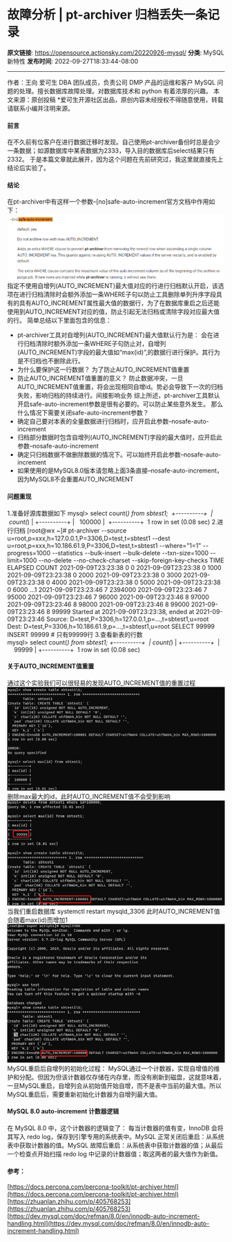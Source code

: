 # 故障分析 | pt-archiver 归档丢失一条记录

**原文链接**: https://opensource.actionsky.com/20220926-mysql/
**分类**: MySQL 新特性
**发布时间**: 2022-09-27T18:33:44-08:00

---

作者：王向
爱可生 DBA 团队成员，负责公司 DMP 产品的运维和客户 MySQL 问题的处理。擅长数据库故障处理。对数据库技术和 python 有着浓厚的兴趣。
本文来源：原创投稿
*爱可生开源社区出品，原创内容未经授权不得随意使用，转载请联系小编并注明来源。
#### 前言
在不久前有位客户在进行数据迁移时发现。自己使用pt-archiver备份时总是会少一条数据；如源数据库中某表数据为2333，导入目的数据库后select结果只有2332。
于是本篇文章就此展开，因为这个问题在先前研究过，我这里就直接先上结论后实验了。
#### 结论
在pt-archiver中有这样一个参数&#8211;[no]safe-auto-increment官方文档中作用如下：
![](.img/117224fd.png)
指定不使用自增列(AUTO_INCREMENT)最大值对应的行进行归档默认开启，该选项在进行归档清除时会额外添加一条WHERE子句以防止工具删除单列升序字段具有的具有AUTO_INCREMENT属性最大值的数据行，为了在数据库重启之后还能使用到AUTO_INCREMENT对应的值，防止引起无法归档或清除字段对应最大值的行。
简单总结以下里面包含的信息：
- pt-archiver工具对自增列(AUTO_INCREMENT)最大值默认行为是：
会在进行归档清除时额外添加一条WHERE子句防止对，自增列(AUTO_INCREMENT)字段的最大值如“max(id)”,的数据行进行保护。其行为是不归档也不删除此行。
- 为什么要保护这一行数据？
为了防止AUTO_INCREMENT值重置
- 防止AUTO_INCREMENT值重置的意义？
防止数据冲突，一旦AUTO_INCREMENT值重置，将会出现相同自增id。势必会导致下一次的归档失败，影响归档的持续进行。间接影响业务
综上所述，pt-archiver工具默认开启safe-auto-increment参数是很有必要的。可以防止某些意外发生。
那么什么情况下需要关闭safe-auto-increment参数？
- 确定自己要对本表的全量数据进行归档时，应开启此参数&#8211;nosafe-auto-increment
- 归档部分数据时包含自增列(AUTO_INCREMENT)字段的最大值时，应开启此参数&#8211;nosafe-auto-increment
- 确定只归档数据不做删除数据的情况下。可以始终开启此参数&#8211;nosafe-auto-increment
- 如果使用的是MySQL8.0版本请忽略上面3条直接&#8211;nosafe-auto-increment，因为MySQL8不会重置AUTO_INCREMENT
#### 问题重现
1.准备好源库数据如下
mysql> select count(*) from sbtest1; 
+----------+ 
| count(*) |
+----------+
|   100000 | 
+----------+ 
1 row in set (0.08 sec)
2.进行归档
[root@wx ~]# pt-archiver --source 
u=root,p=xxx,h=127.0.0.1,P=3306,D=test,t=sbtest1 --dest
u=root,p=xxx,h=10.186.61.9,P=3306,D=test,t=sbtest1 --where="1=1" --progress=1000 
--statistics --bulk-insert --bulk-delete --txn-size=1000 --limit=1000 --no-delete 
--no-check-charset --skip-foreign-key-checks 
TIME                ELAPSED  COUNT 
2021-09-09T23:23:38       0      0 
2021-09-09T23:23:38       0   1000 
2021-09-09T23:23:38       0   2000 
2021-09-09T23:23:38       0   3000 
2021-09-09T23:23:38       0   4000 
2021-09-09T23:23:38       0   5000 
2021-09-09T23:23:38       0   6000 
...1 
2021-09-09T23:23:46       7 2394000 
2021-09-09T23:23:46       7 95000 
2021-09-09T23:23:46       7 96000 
2021-09-09T23:23:46       8 97000 
2021-09-09T23:23:46       8 98000 
2021-09-09T23:23:46       8 99000 
2021-09-09T23:23:46       8 99999 
Started at 2021-09-09T23:23:38, ended at 2021-09-09T23:23:46 
Source: D=test,P=3306,h=127.0.0.1,p=...,t=sbtest1,u=root 
Dest: D=test,P=3306,h=10.186.61.9,p=...,t=sbtest1,u=root 
SELECT 99999 
INSERT 99999 # 只有99999行
3.查看新表的行数
mysql> select count(*) from sbtest1;
+----------+ 
| count(*) |
+----------+ 
|    99999 |
+----------+ 
1 row in set (0.08 sec)
#### 关于AUTO_INCREMENT值重置
通过这个实验我们可以很轻易的发现AUTO_INCREMENT值的重置过程
![](.img/2d64700f.png)
删除max最大的id，此时AUTO_INCREMENT值不会受到影响
![](.img/f6e97f4b.png)
当我们重启数据库
systemctl restart mysqld_3306
此时AUTO_INCREMENT值会随着max(id)而增加1
![](.img/0aeb378f.png)
MySQL重启后自增列的初始化过程：
MySQL通过一个计数器，实现自增值的维护和分配。但因为但该计数器仅存储在内存里，而没有刷新到磁盘，这就意味着，一旦MySQL重启，自增列会从初始值开始自增，而不是表中当前的最大值。所以MySQL重启后，需要重新初始化计数器为自增列最大值。
#### MySQL 8.0 auto-increment 计数器逻辑
在 MySQL 8.0 中，这个计数器的逻辑变了：
每当计数器的值有变，InnoDB 会将其写入 redo log，保存到引擎专用的系统表中。MySQL 正常关闭后重启：从系统表中获取计数器的值。MySQL 故障后重启：从系统表中获取计数器的值；从最后一个检查点开始扫描 redo log 中记录的计数器值；取这两者的最大值作为新值。
#### 参考：
[https://docs.percona.com/percona-toolkit/pt-archiver.html](https://docs.percona.com/percona-toolkit/pt-archiver.html)
[https://zhuanlan.zhihu.com/p/405768253](https://zhuanlan.zhihu.com/p/405768253)
[https://dev.mysql.com/doc/refman/8.0/en/innodb-auto-increment-handling.html](https://dev.mysql.com/doc/refman/8.0/en/innodb-auto-increment-handling.html)
